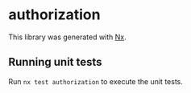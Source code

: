 # authorization

This library was generated with [Nx](https://nx.dev).


## Running unit tests

Run `nx test authorization` to execute the unit tests.


